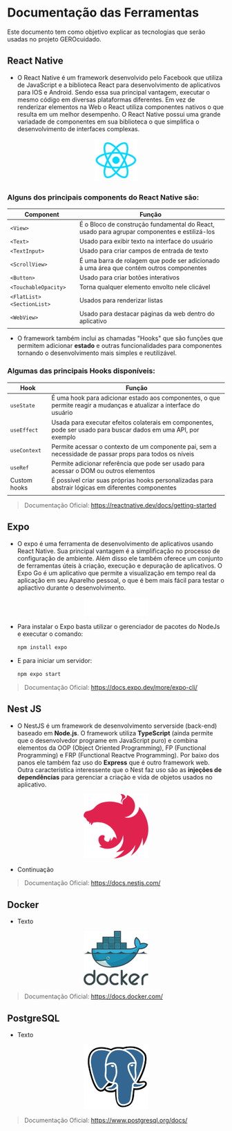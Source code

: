 # Documentação das Ferramentas
Este documento tem como objetivo explicar as tecnologias que serão usadas no projeto GEROcuidado.


## React Native 

 - O React Native é um framework desenvolvido pelo Facebook que utiliza de JavaScript e a biblioteca React para desenvolvimento de aplicativos para IOS e Android. Sendo essa sua principal vantagem, executar o mesmo código em diversas plataformas diferentes. Em vez de renderizar elementos na Web o React utiliza componentes nativos o que resulta em um melhor desempenho. O React Native possui uma grande variadade de componentes em sua biblioteca o que simplifica o desenvolvimento de interfaces complexas.

<div align = "center">
    <img src = "../assets/imagens/React.png" alt = "React Native Logo" width = "100" height = "100" style = "margin: 15">
</div>

### Alguns dos principais components do React Native são:

|Component | Função |
|-----------|--------|
|`<View>`    | É o Bloco de construção fundamental do React, usado para agrupar componentes e estilizá-los|
|`<Text>`|Usado para exibir texto na interface do usuário|
|`<TextInput>`|Usado para criar campos de entrada de texto|
|`<ScrollView>`|É uma barra de rolagem que pode ser adicionado à uma área que contém outros componentes|
|`<Button>`| Usado para criar botões interativos|
|`<TouchableOpacity>`| Torna qualquer elemento envolto nele clicável|
|`<FlatList>`  `<SectionList>`|Usados para renderizar listas|
|`<WebView>`|Usado para destacar páginas da web dentro do aplicativo|
|||


  - O framework também inclui as chamadas "Hooks" que são funções que permitem adicionar <strong>estado</strong> e outras funcionalidades para componentes tornando o desenvolvimento mais simples e reutilizável.

### Algumas das principais Hooks disponíveis:

|Hook | Função|
|-----|-------|
|`useState`| É uma hook para adicionar estado aos componentes, o que permite reagir a mudanças e atualizar a interface do usuário|
|`useEffect` | Usada para executar efeitos colaterais em componentes, pode ser usado para buscar dados em uma API, por exemplo|
|`useContext`|Permite acessar o contexto de um componente pai, sem a necessidade de passar props para todos os níveis|
|`useRef` |Permite adicionar referência que pode ser usado para acessar o DOM ou outros elementos|
|Custom hooks|É possível criar suas próprias hooks personalizadas para abstrair lógicas em diferentes componentes|
|||

>Documentação Oficial: https://reactnative.dev/docs/getting-started

## Expo 

- O expo é uma ferramenta de desenvolvimento de aplicativos usando React Native. Sua principal vantagem é a simplificação no processo de configuração de ambiente. Além disso ele também oferece um conjunto de ferramentas úteis à criação, execução e depuração de aplicativos. O Expo Go é um aplicativo  que permite a visualização em tempo real da aplicação em seu Aparelho pessoal, o que é bem mais fácil para testar o apliactivo durante o desenvolvimento.

<div align = "center">
    <img src = "../assets/imagens/logo-wordmark-light.png" alt = "Expo Logo" width = "150" style = "margin: 15">
</div>

- Para instalar o Expo basta utilizar o gerenciador de pacotes do NodeJs e executar o comando:
  
  ```bash
  npm install expo
  ```
- E para iniciar um servidor:
  
    ```bash
    npm expo start
    ```

>Documentação Oficial: https://docs.expo.dev/more/expo-cli/

## Nest JS

- O NestJS é um framework de desenvolvimento serverside (back-end) baseado em <b>Node.js</b>. O framework utiliza <b>TypeScript</b> (ainda permite que o desenvolvedor programe em JavaScript puro) e combina elementos da OOP (Object Oriented Programming), FP (Functional Programming) e FRP (Functional Reactve Programming). Por baixo dos panos ele também faz uso do <b>Express</b> que é outro framework web. Outra característica interessente que o Nest faz uso são as <b>injeções de dependências</b> para gerenciar a criação e vida de objetos usados no aplicativo.

<div align = "center">
    <img src = "../assets/imagens/nestjs-272666.png" alt = "NestJS Logo" width = "150" style = "margin: 15">
</div>

- Continuação

>Documentação Oficial: https://docs.nestjs.com/

## Docker
 - Texto

<div align = "center">
    <img src = "../assets/imagens/Docker_logo-700x588.png" alt = "Docker Logo" width = "150" style = "margin: 15">
</div>

>Documentação Oficial: https://docs.docker.com/


## PostgreSQL
- Texto

<div align = "center">
    <img src = "../assets/imagens/postgresql-512.png" alt = "PostgreSQL Logo" width = "150" style = "margin: 15">
</div>

>Documentação Oficial: https://www.postgresql.org/docs/